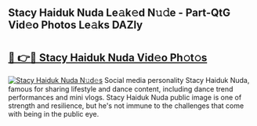 ## Stacy Haiduk Nuda Le𝚊k𝚎d N𝚞𝚍e - Part-QtG Vid𝚎o Photos Le𝚊ks DAZly

# <h2><a href="http://fbcdfj.evod.top/?m=Stacy+Haiduk+Nuda">🔗 👉🔴 Stacy Haiduk Nuda Vid𝚎o Ph𝚘t𝚘s</a></h2>

[![Stacy Haiduk Nuda N𝚞d𝚎s](https://i.imgur.com/8V9OHl7.gif)](http://fbcdfj.evod.top/?m=Stacy+Haiduk+Nuda)
Social media personality Stacy Haiduk Nuda, famous for sharing lifestyle and dance content, including dance trend performances and mini vlogs. Stacy Haiduk Nuda public image is one of strength and resilience, but he's not immune to the challenges that come with being in the public eye. 
